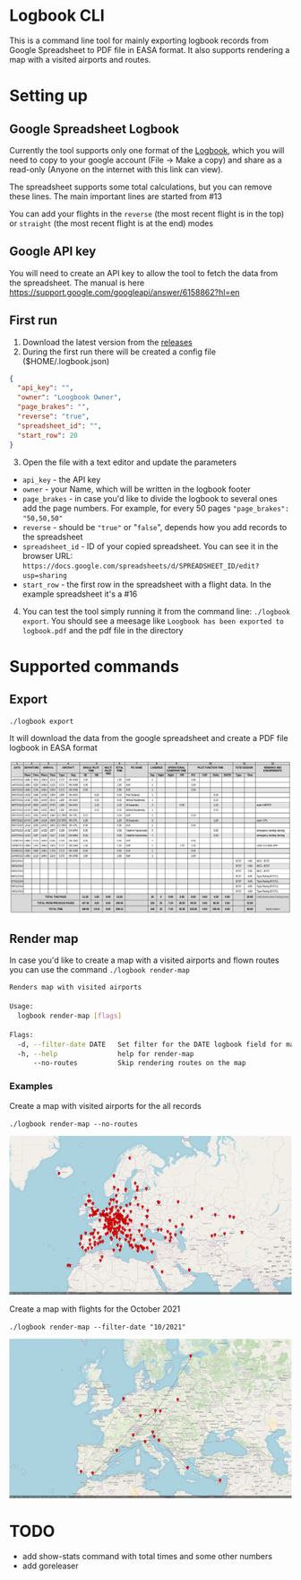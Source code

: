 # Logbook CLI

This is a command line tool for mainly exporting logbook records from Google Spreadsheet to PDF file in EASA format.
It also supports rendering a map with a visited airports and routes.

# Setting up

## Google Spreadsheet Logbook

Currently the tool supports only one format of the [Logbook](https://docs.google.com/spreadsheets/d/1ZqNpk38vEOGABPplNj8YkRbDRqQAJNjPbj4e_1uNXkg/edit?usp=sharing), which you will need to copy to your google account (File -> Make a copy) and share as a read-only (Anyone on the internet with this link can view).

The spreadsheet supports some total calculations, but you can remove these lines. The main important lines are started from #13

You can add your flights in the `reverse` (the most recent flight is in the top) or `straight` (the most recent flight is at the end) modes

## Google API key

You will need to create an API key to allow the tool to fetch the data from the spreadsheet. The manual is here https://support.google.com/googleapi/answer/6158862?hl=en

## First run

1. Download the latest version from the [releases](https://github.com/vsimakhin/logbook/releases)
2. During the first run there will be created a config file ($HOME/.logbook.json)

```json
{
  "api_key": "",
  "owner": "Loogbook Owner",
  "page_brakes": "",
  "reverse": "true",
  "spreadsheet_id": "",
  "start_row": 20
}
```

3. Open the file with a text editor and update the parameters
- `api_key` - the API key
- `owner` - your Name, which will be written in the logbook footer
- `page_brakes` - in case you'd like to divide the logbook to several ones add the page numbers. For example, for every 50 pages `"page_brakes": "50,50,50"`
- `reverse` - should be `"true"` or "`false`", depends how you add records to the spreadsheet
- `spreadsheet_id` - ID of your copied spreadsheet. You can see it in the browser URL: `https://docs.google.com/spreadsheets/d/SPREADSHEET_ID/edit?usp=sharing`
- `start_row` - the first row in the spreadsheet with a flight data. In the example spreadsheet it's a #16

4. You can test the tool simply running it from the command line: `./logbook export`. You should see a meesage like `Loogbook has been exported to logbook.pdf` and the pdf file in the directory

# Supported commands

## Export

```sh
./logbook export
```

It will download the data from the google spreadsheet and create a PDF file logbook in EASA format

![Logbook page example](./img/logbook-page-example.png)

## Render map

In case you'd like to create a map with a visited airports and flown routes you can use the command `./logbook render-map`

```sh
Renders map with visited airports

Usage:
  logbook render-map [flags]

Flags:
  -d, --filter-date DATE   Set filter for the DATE logbook field for map rendering
  -h, --help               help for render-map
      --no-routes          Skip rendering routes on the map
```

### Examples

Create a map with visited airports for the all records

`./logbook render-map --no-routes`

![Visited Airports only](./img/map-wo-routes.png)

Create a map with flights for the October 2021

`./logbook render-map --filter-date "10/2021"`

![Filtered Map](./img/map-filtered.png)

# TODO
- add show-stats command with total times and some other numbers
- add goreleaser
